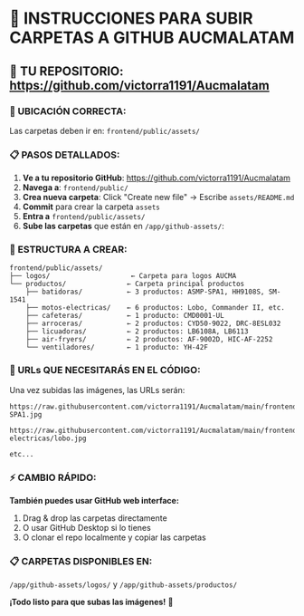 # 📁 INSTRUCCIONES PARA SUBIR CARPETAS A GITHUB AUCMALATAM

## 🎯 TU REPOSITORIO: https://github.com/victorra1191/Aucmalatam

### 📂 UBICACIÓN CORRECTA:
Las carpetas deben ir en: `frontend/public/assets/`

### 📋 PASOS DETALLADOS:

1. **Ve a tu repositorio GitHub**: https://github.com/victorra1191/Aucmalatam
2. **Navega a**: `frontend/public/`
3. **Crea nueva carpeta**: Click "Create new file" → Escribe `assets/README.md`
4. **Commit** para crear la carpeta `assets`
5. **Entra a** `frontend/public/assets/`
6. **Sube las carpetas** que están en `/app/github-assets/`:

### 📁 ESTRUCTURA A CREAR:

```
frontend/public/assets/
├── logos/                    ← Carpeta para logos AUCMA
└── productos/               ← Carpeta principal productos
    ├── batidoras/           ← 3 productos: ASMP-SPA1, HH9108S, SM-1541
    ├── motos-electricas/    ← 6 productos: Lobo, Commander II, etc.
    ├── cafeteras/           ← 1 producto: CMD0001-UL
    ├── arroceras/           ← 2 productos: CYD50-9022, DRC-8ESL032
    ├── licuadoras/          ← 2 productos: LB6108A, LB6113
    ├── air-fryers/          ← 2 productos: AF-9002D, HIC-AF-2252
    └── ventiladores/        ← 1 producto: YH-42F
```

### 🔗 URLs QUE NECESITARÁS EN EL CÓDIGO:

Una vez subidas las imágenes, las URLs serán:

```
https://raw.githubusercontent.com/victorra1191/Aucmalatam/main/frontend/public/assets/productos/batidoras/ASMP-SPA1.jpg

https://raw.githubusercontent.com/victorra1191/Aucmalatam/main/frontend/public/assets/productos/motos-electricas/lobo.jpg

etc...
```

### ⚡ CAMBIO RÁPIDO:

**También puedes usar GitHub web interface:**
1. Drag & drop las carpetas directamente
2. O usar GitHub Desktop si lo tienes
3. O clonar el repo localmente y copiar las carpetas

### 📋 CARPETAS DISPONIBLES EN:
`/app/github-assets/logos/` y `/app/github-assets/productos/`

**¡Todo listo para que subas las imágenes!** 🚀